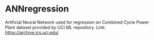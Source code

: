 # ANNregression
Artificial Neural Network used for regression on Combined Cycle Power Plant dataset provided by UCI ML repository.
Link: https://archive.ics.uci.edu/
